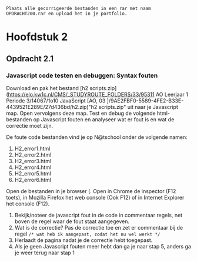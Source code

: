 `` Plaats alle gecorrigeerde bestanden in een rar met naam OPDRACHT200.rar en upload het in je portfolio. ``

# Hoofdstuk 2

## Opdracht 2.1
### Javascript code testen en debuggen: Syntax fouten
Download en pak het bestand [h2 scripts.zip](https://elo.kw1c.nl/CMS/_STUDYROUTE_FOLDERS/33/95311 AO Leerjaar 1 Periode 3/14067/1o10 JavaScript [AO, 03 ]/9AE2FBF0-5589-4FE2-B33E-4439521E289E/27d436bd/h2.zip)"h2 scripts.zip" uit naar je Javascript map. Open vervolgens deze map.
Test en debug de volgende html-bestanden op Javascript fouten en analyseer wat er fout is en wat de correctie moet zijn.

De foute code bestanden vind je op N@tschool onder de volgende namen:
1. H2_error1.html
2. H2_error2.html
3. H2_error3.html
4. H2_error4.html
5. H2_error5.html
6. H2_error6.html

Open de bestanden in je browser (. Open in Chrome de inspector (F12 toets), in Mozilla Firefox het web console (Ook F12)
of in Internet Explorer het console (F12).
1. Bekijk/noteer de javascript fout in de code in commentaar regels, net boven de regel waar de fout staat aangegeven.
2. Wat is de correctie? Pas de correctie toe en zet er commentaar bij de regel `/* wat heb ik aangepast, zodat het nu wel werkt */`
3. Herlaadt de pagina nadat je de correctie hebt toegepast.
4. Als je geen Javascript fouten meer hebt dan ga je naar stap 5, anders ga je weer terug naar stap 1